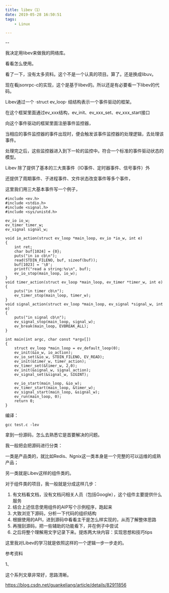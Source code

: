 ```yaml
---
title: libev（1）
date: 2019-05-28 16:50:51
tags:
	- Linux

---
```


--

我决定用libev来做我的网络库。

看看怎么使用。

看了一下，没有太多资料。这个不是一个认真的项目。算了。还是换成libuv。



现在看jsonrpc-c的实现，这个是基于libev的。所以还是有必要看一下libev的代码。

Libev通过一个 ·struct ev_loop· 结结构表示一个事件驱动的框架。

在这个框架里面通过ev_xxx结构，ev_init、ev_xxx_set、ev_xxx_start接口

向这个事件驱动的框架里面注册事件监控器，

当相应的事件监控器的事件出现时，便会触发该事件监控器的处理逻辑，去处理该事件。

处理完之后，这些监控器进入到下一轮的监控中。符合一个标准的事件驱动状态的模型。

Libev 除了提供了基本的三大类事件（IO事件、定时器事件、信号事件）外

还提供了周期事件、子进程事件、文件状态改变事件等多个事件，

这里我们用三大基本事件写一个例子，

```
#include <ev.h>
#include <stdio.h>
#include <signal.h>
#include <sys/unistd.h>

ev_io io_w;
ev_timer timer_w;
ev_signal signal_w;

void io_action(struct ev_loop *main_loop, ev_io *io_w, int e)
{
    int ret;
    char buf[1024] = {0};
    puts("in io cb\n");
    read(STDIN_FILENO, buf, sizeof(buf));
    buf[1023] = '\0';
    printf("read a string:%s\n", buf);
    ev_io_stop(main_loop, io_w);
}
void timer_action(struct ev_loop *main_loop, ev_timer *timer_w, int e)
{
    puts("in timer cb\n");
    ev_timer_stop(main_loop, timer_w);
}
void signal_action(struct ev_loop *main_loop, ev_signal *signal_w, int e)
{
    puts("in signal cb\n");
    ev_signal_stop(main_loop, signal_w);
    ev_break(main_loop, EVBREAK_ALL);
}

int main(int argc, char const *argv[])
{
    struct ev_loop *main_loop = ev_default_loop(0);
    ev_init(&io_w, io_action);
    ev_io_set(&io_w, STDIN_FILENO, EV_READ);
    ev_init(&timer_w, timer_action);
    ev_timer_set(&timer_w, 2,0);
    ev_init(&signal_w, signal_action);
    ev_signal_set(&signal_w, SIGINT);

    ev_io_start(main_loop, &io_w);
    ev_timer_start(main_loop, &timer_w);
    ev_signal_start(main_loop, &signal_w);
    ev_run(main_loop, 0);
    return 0;
}
```

编译：

```
gcc test.c -lev
```

拿到一份源码，怎么去熟悉它是首要解决的问题。

我一般把会把源码进行分类：

一类是产品类的，就比如Redis、Ngnix这一类本身是一个完整的可以运维的成熟产品；

另一类就是Libev这样的组件类的。

对于组件类的项目，我一般就是分成这样几步：

1. 有文档看文档，没有文档问相关人员（包括Google），这个组件主要提供什么服务
2. 结合上述信息使用组件的AIP写个示例程序，跑起来
3. 大致浏览下源码，分析一下代码的组织结构
4. 根据使用的API，进到源码中看看主干是怎么样实现的，从而了解整体思路
5. 再搜刮源码，把一些辅助的功能看下，并在例子中尝试
6. 之后将整个理解用文字记录下来。提炼两大块内容：实现思想和技巧tips

这里我对Libev的学习就是依照这样的一个逻辑一步一步走的。

参考资料

1、

这个系列文章非常好，思路清晰。

https://blog.csdn.net/guankeliang/article/details/82911856